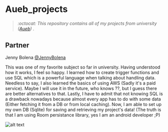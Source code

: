 # Aueb_projects
> ###### :octocat: This repository contains all of my projects from university ([Aueb](https://www.aueb.gr/)) .

## Partner
Jenny Bolena [@JennyBolena](https://github.com/jennybolena)

This was one of my favorite subject so far in university. Having understood how it works, I feel so happy.
I learned how to create trigger functions and use SQL which is a powerful language when talking about handling data.
Needless to say, I also learned the basics of using AWS (Sadly it's a paid service). Maybe I will use it in the future, who knows ??, but I guess there are better alternatives to that.
Lastly, I have to admit that not knowing SQL is a drawback nowadays because almost every app has to do with some data (Either fetching it from a DB or from local caching). Now, I am able to set up my own DB (Sqlite) for saving and retrieving my project's data! (The truth is that I am using Room persistance library, yes I am an android developer ;P)



![alt text](https://i.imgur.com/qk99Dt0.png)
